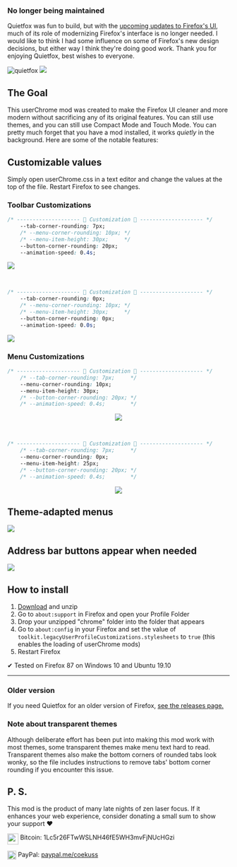 ### No longer being maintained
Quietfox was fun to build, but with the [upcoming updates to Firefox's UI](https://wiki.mozilla.org/Firefox/Proton#Feature_2_-_Address_bar), much of its role of modernizing Firefox's interface is no longer needed. I would like to think I had some influence on some of Firefox's new design decisions, but either way I think they're doing good work. Thank you for enjoying Quietfox, best wishes to everyone.

![quietfox](https://coekuss.com/quietfox/logo.png)
![](https://coekuss.com/quietfox/quietfox70/clean2.png)

## The Goal
This userChrome mod was created to make the Firefox UI cleaner and more modern without sacrificing any of its original features. You can still use themes, and you can still use Compact Mode and Touch Mode. You can pretty much forget that you have a mod installed, it works *quietly* in the background. Here are some of the notable features:


## Customizable values 
Simply open userChrome.css in a text editor and change the values at the top of the file. Restart Firefox to see changes.

### Toolbar Customizations

```CSS
/* -------------------- 🎨 Customization 🎨 -------------------- */
    --tab-corner-rounding: 7px;
    /* --menu-corner-rounding: 10px; */
    /* --menu-item-height: 30px;     */
    --button-corner-rounding: 20px;
    --animation-speed: 0.4s;
```
![](https://coekuss.com/quietfox/quietfox70/fluid2.gif)

<br>

```CSS
/* -------------------- 🎨 Customization 🎨 -------------------- */
    --tab-corner-rounding: 0px;
    /* --menu-corner-rounding: 10px; */
    /* --menu-item-height: 30px;     */
    --button-corner-rounding: 0px;
    --animation-speed: 0.0s;
```
![](https://coekuss.com/quietfox/quietfox70/snappy2.gif)

### Menu Customizations
```CSS
/* -------------------- 🎨 Customization 🎨 -------------------- */
    /* --tab-corner-rounding: 7px;     */
    --menu-corner-rounding: 10px;
    --menu-item-height: 30px;
    /* --button-corner-rounding: 20px; */
    /* --animation-speed: 0.4s;        */
```

<p align="center">
    <img src="https://coekuss.com/quietfox/tall_rounded.png">
</p>

<br>

```CSS
/* -------------------- 🎨 Customization 🎨 -------------------- */
    /* --tab-corner-rounding: 7px;     */
    --menu-corner-rounding: 0px;
    --menu-item-height: 25px;
    /* --button-corner-rounding: 20px; */
    /* --animation-speed: 0.4s;        */
```
<p align="center">
    <img src="https://coekuss.com/quietfox/short_sharp.png">
</p>


## Theme-adapted menus
![](https://coekuss.com/quietfox/menus72.jpg)

## Address bar buttons appear when needed
![](https://coekuss.com/quietfox/urlbar_buttons.gif)



## How to install
1. [Download](https://github.com/coekuss/quietfox/releases/latest/download/quietfox.zip) and unzip
2. Go to `about:support` in Firefox and open your Profile Folder
3. Drop your unzipped "chrome" folder into the folder that appears
4. Go to `about:config` in your Firefox and set the value of `toolkit.legacyUserProfileCustomizations.stylesheets` to `true` (this enables the loading of userChrome mods)
5. Restart Firefox


✔ Tested on Firefox 87 on Windows 10 and Ubuntu 19.10

---

### Older version
If you need Quietfox for an older version of Firefox, [see the releases page.](https://github.com/coekuss/quietfox/releases)

### Note about transparent themes
Although deliberate effort has been put into making this mod work with most themes, some transparent themes make menu text hard to read. Transparent themes also make the bottom corners of rounded tabs look wonky, so the file includes instructions to remove tabs' bottom corner rounding if you encounter this issue.

## P. S.
This mod is the product of many late nights of zen laser focus. If it enhances your web experience, consider donating a small sum to show your support ❤

<img align="top" width="25px" src="https://coekuss.com/quietfox/bitcoin.png"> Bitcoin: 1Lc5r26FTwWSLNH46fE5WH3mvFjNUcHGzi

<img align="top" width="20px" src="https://coekuss.com/quietfox/paypal.png"> PayPal: [paypal.me/coekuss](https://paypal.me/coekuss)
